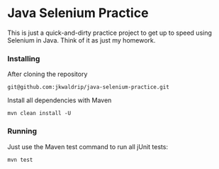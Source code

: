 # Java Selenium Practice

This is just a quick-and-dirty practice project to get up to speed
using Selenium in Java.  Think of it as just my homework.

### Installing

After cloning the repository

```
git@github.com:jkwaldrip/java-selenium-practice.git
```

Install all dependencies with Maven

```
mvn clean install -U
```

### Running

Just use the Maven test command to run all jUnit tests:

```
mvn test
```
